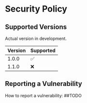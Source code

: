 # Security Policy

## Supported Versions

Actual version in development.

| Version | Supported          |
| ------- | ------------------ |
| 1.0.0   | :white_check_mark: |
| 1.1.0   | :x:                |

## Reporting a Vulnerability

How to report a vulnerability: 
##TODO
